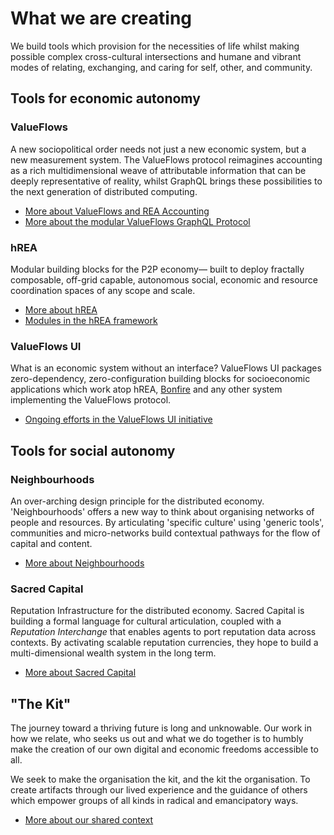 # What we are creating

We build tools which provision for the necessities of life whilst making possible complex cross-cultural intersections and humane and vibrant modes of relating, exchanging, and caring for self, other, and community.

## Tools for economic autonomy

### ValueFlows

A new sociopolitical order needs not just a new economic system, but a new measurement system. The ValueFlows protocol reimagines accounting as a rich multidimensional weave of attributable information that can be deeply representative of reality, whilst GraphQL brings these possibilities to the next generation of distributed computing.

- [More about ValueFlows and REA Accounting](https://valueflo.ws)
- [More about the modular ValueFlows GraphQL Protocol](https://lab.allmende.io/valueflows/vf-schemas/vf-graphql)

### hREA

Modular building blocks for the P2P economy&mdash; built to deploy fractally composable, off-grid capable, autonomous social, economic and resource coordination spaces of any scope and scale.

- [More about hREA](https://github.com/holo-rea/holo-rea/#readme)
- [Modules in the hREA framework](https://github.com/holo-rea/ecosystem/wiki/Modules-in-the-HoloREA-framework)

### ValueFlows UI

What is an economic system without an interface? ValueFlows UI packages zero-dependency, zero-configuration building blocks for socioeconomic applications which work atop hREA, [Bonfire](https://bonfirenetworks.org/) and any other system implementing the ValueFlows protocol.

- [Ongoing efforts in the ValueFlows UI initiative](https://lab.allmende.io/valueflows/app-frameworks/vf-ui/-/issues)

## Tools for social autonomy

### Neighbourhoods

An over-arching design principle for the distributed economy. 'Neighbourhoods' offers a new way to think about organising networks of people and resources. By articulating 'specific culture' using 'generic tools', communities and micro-networks build contextual pathways for the flow of capital and content.

- [More about Neighbourhoods](https://neighbourhoods.network)

### Sacred Capital

Reputation Infrastructure for the distributed economy. Sacred Capital is building a formal language for cultural articulation, coupled with a *Reputation Interchange* that enables agents to port reputation data across contexts. By activating scalable reputation currencies, they hope to build a multi-dimensional wealth system in the long term.

- [More about Sacred Capital](https://www.sacred.capital)

## "The Kit"

The journey toward a thriving future is long and unknowable. Our work in how we relate, who seeks us out and what we do together is to humbly make the creation of our own digital and economic freedoms accessible to all.

We seek to make the organisation the kit, and the kit the organisation. To create artifacts through our lived experience and the guidance of others which empower groups of all kinds in radical and emancipatory ways.

- [More about our shared context](/blog/2021/05/the-context-why/)
